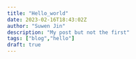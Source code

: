 ```yaml
---
title: "Hello_world"
date: 2023-02-16T18:43:02Z
author: "Suwen Jin"
description: "My post but not the first"
tags: ["blog","hello"]
draft: true
---
```


